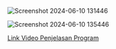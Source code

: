 
![Screenshot 2024-06-10 131446](https://github.com/auliarifky/UAS-LabAP/assets/167726130/1df41d97-26f4-45a4-9922-70229964d978)

![Screenshot 2024-06-10 135446](https://github.com/auliarifky/UAS-LabAP/assets/167726130/6a7316d7-20cf-4ebd-94a1-61d2cf0f185f)

[Link Video Penjelasan Program](https://drive.google.com/drive/folders/1aZHDtwNwP1NW5YMLU4_YIqhRDEnT6L-P?hl=id)

